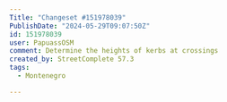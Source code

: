 ```yaml
---
Title: "Changeset #151978039"
PublishDate: "2024-05-29T09:07:50Z"
id: 151978039
user: PapuassOSM
comment: Determine the heights of kerbs at crossings
created_by: StreetComplete 57.3
tags:
  - Montenegro

---
```

